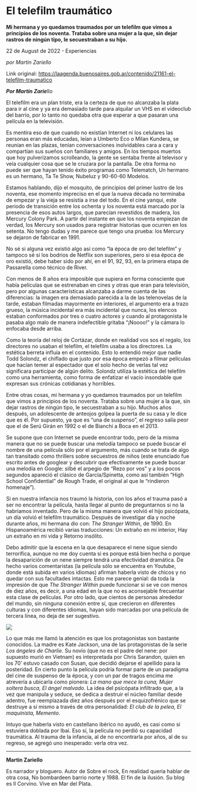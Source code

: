 # El telefilm traumático

**Mi hermana y yo quedamos traumados por un telefilm que vimos a principios de los noventa. Trataba sobre una mujer a la que, sin dejar rastros de ningún tipo, le secuestraban a su hijo.**

22 de August de 2022 - Experiencias

_por Martin Zariello_

Link original: https://laagenda.buenosaires.gob.ar/contenido/21161-el-telefilm-traumatico



***Por Martín Zarie***llo




El telefilm era un plan triste, era la certeza de que no alcanzaba la plata para ir al cine y ya era demasiado tarde para alquilar un VHS en el videoclub del barrio, por lo tanto no quedaba otra que esperar a que pasaran una película en la televisión.




Es mentira eso de que cuando no existían Internet ni los celulares las personas eran más educadas, leían a Umberto Eco o Milan Kundera, se reunían en las plazas, tenían conversaciones inolvidables cara a cara y compartían sus sueños con familiares y amigos. En los tiempos muertos que hoy pulverizamos scrolleando, la gente se sentaba frente al televisor y veía cualquier cosa que se le cruzara por la pantalla. De otra forma no puede ser que hayan tenido éxito programas como Telematch, Un hermano es un hermano, Ta Te Show, Nubeluz y 90-60-60 Modelos.




Estamos hablando, dijo el mosquito, de principios del primer lustro de los noventa, ese momento impreciso en el que la nueva década no terminaba de empezar y la vieja se resistía a irse del todo. En el cine yanqui, este periodo de transición entre los ochenta y los noventa está marcado por la presencia de esos autos largos, que parecían revestidos de madera, los Mercury Colony Park. A partir del instante en que los noventa empiezan de verdad, los Mercury son usados para registrar historias que ocurren en los setenta. No tengo dudas y me parece que tengo una prueba: los Mercury se dejaron de fabricar en 1991.




No sé si alguna vez existió algo así como “la época de oro del telefilm” y tampoco sé si los bodrios de Netflix son superiores, pero si esa época de oro existió, debe haber sido por ahí, en el 91, 92, 93, en la primera etapa de Passarella como técnico de River.




Con menos de 8 años era imposible que supiera en forma consciente que había películas que se estrenaban en cines y otras que eran para televisión, pero por algunas características alcanzaba a darme cuenta de las diferencias: la imagen era demasiado parecida a la de las telenovelas de la tarde, estaban filmadas mayormente en interiores, el argumento era a trazo grueso, la música incidental era más incidental que nunca, los elencos estaban conformados por tres o cuatro actores y cuando al protagonista le pasaba algo malo de manera indefectible gritaba “¡Noooo!” y la cámara lo enfocaba desde arriba.




Como la teoría del reloj de Cortázar, donde en realidad vos sos el regalo, los directores no usaban el telefilm, el telefilm usaba a los directores. La estética berreta influía en el contenido. Esto lo entendió mejor que nadie Todd Solondz, el chiflado que justo por esa época empezó a filmar películas que hacían temer al espectador que el solo hecho de verlas tal vez significara participar de algún delito. Solondz utiliza la estética del telefilm como una herramienta, como forma de enfatizar el vacío insondable que expresan sus crónicas cotidianas y horribles.




Entre otras cosas, mi hermana y yo quedamos traumados por un telefilm que vimos a principios de los noventa. Trataba sobre una mujer a la que, sin dejar rastros de ningún tipo, le secuestraban a su hijo. Muchos años después, un adolescente de anteojos golpea la puerta de su casa y le dice que es él. Por supuesto, ya que es “una de suspenso”, el regreso salía peor que el de Serú Girán en 1992 o el de Bianchi a Boca en el 2013.




Se supone que con Internet se puede encontrar todo, pero de la misma manera que no se puede buscar una melodía tampoco se puede buscar el nombre de una película sólo por el argumento, más cuando se trata de algo tan transitado como thrillers sobre secuestros de niños (este enunciado fue escrito antes de googlear y descubrir que efectivamente se puede buscar una melodía en Google: silbé el arpegio de “Rezo por vos” y a los pocos segundos apareció el clásico de García/Spinetta, como así también “High School Confidential” de Rough Trade, el original al que le “rindieron homenaje”).




Si en nuestra infancia nos traumó la historia, con los años el trauma pasó a ser no encontrar la película, hasta llegar al punto de preguntarnos si no la habríamos inventado. Pero de la misma manera que volvió el hijo psicópata, un día volvió el telefilm traumático. Después de investigar día y noche durante años, mi hermana dio con: *The Stranger Within*, de 1990. En Hispanoamérica recibió varias traducciones: Un extraño en mi interior, Hay un extraño en mi vida y Retorno insólito.




Debo admitir que la escena en la que desaparece el nene sigue siendo terrorífica, aunque no me doy cuenta si es porque está bien hecha o porque la desaparición de un nene siempre tendrá una efectividad dramática. De hecho varios comentaristas (la película sólo se encuentra en Youtube, donde está subida en varios idiomas) afirman haberla visto de chicos y no quedar con sus facultades intactas. Esto me parece genial: da toda la impresión de que *The Stranger Within* puede funcionar si se ve con menos de diez años, es decir, a una edad en la que no es aconsejable frecuentar esta clase de películas. Por otro lado, que cientos de personas alrededor del mundo, sin ninguna conexión entre sí, que crecieron en diferentes culturas y con diferentes idiomas, hayan sido marcadas por una película de tercera línea, no deja de ser sugestivo.




![](https://cdn.feater.me/files/images/347651/4125a027-66f5-49be-af30-65f593f45f61.png)




Lo que más me llamó la atención es que los protagonistas son bastante conocidos. La madre es Kate Jackson, una de las protagonistas de la serie *Los ángeles de Charlie*. Su novio (que no es el padre del nene: por supuesto murió en Vietnam) es interpretada por Chris Sarandon, quien en los 70’ estuvo casado con Susan, que decidió dejarse el apellido para la posteridad. En cierto punto la película podría formar parte de un paradigma del cine de suspenso de la época, y con un par de tragos encima me atrevería a ubicarla como pionera: *La mano que mece la cuna, Mujer soltera busca, El ángel malvado*. La idea del psicópata infiltrado que, a la vez que manipula y seduce, se dedica a destruir el núcleo familiar desde adentro, fue reemplazada diez años después por el esquizofrénico que se destruye a sí mismo a través de otra personalidad: *El club de la pelea, El maquinista, Memento*.




Intuyo que haberla visto en castellano ibérico no ayudó, es casi como si estuviera doblada por Ibai. Eso sí, la película no perdió su capacidad traumática. Al trauma de la infancia, al de no encontrarla por años, al de su regreso, se agregó uno inesperado: verla otra vez.




---




**Martin Zariello**




Es narrador y bloguero. Autor de Sobre el rock, En realidad quería hablar de otra cosa, No bombardeen barrio norte y 1988. El fin de la ilusión. Su blog es Il Corvino. Vive en Mar del Plata.



